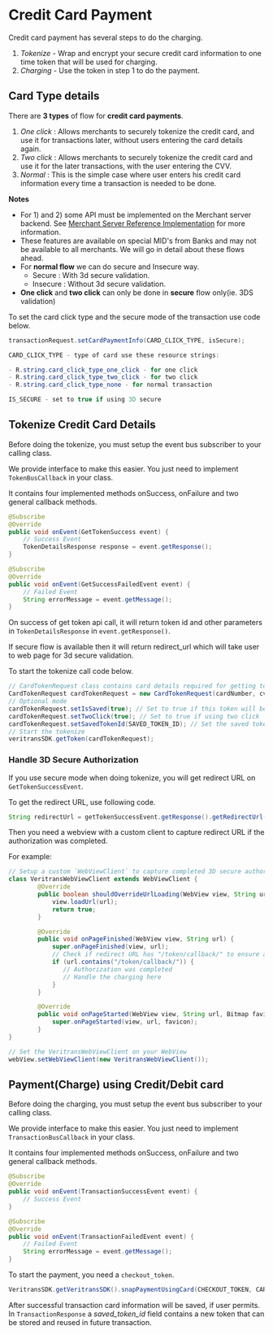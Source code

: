 # Credit Card Payment

Credit card payment has several steps to do the charging.

1. _Tokenize_ - Wrap and encrypt your secure credit card information to one time token that will be used for charging.
2. _Charging_ - Use the token in step 1 to do the payment.

## Card Type details

There are **3 types** of flow for **credit card payments**.

1. _One click_ : Allows merchants to securely tokenize the credit card, and use it for transactions later, without users entering the card details again.
2. _Two click_ : Allows merchants to securely tokenize the credit card and use it for the later transactions, with the user entering the CVV.
3. _Normal_ : This is the simple case where user enters his credit card information every time a transaction is needed to be done.

**Notes**

* For 1) and 2) some API must be implemented on the Merchant server backend. See [Merchant Server Reference Implementation](https://github.com/veritrans/mobile-merchant-server) for more information.
* These features are available on special MID's from Banks and may not be available to all merchants. We will go in detail about these flows ahead.
* For **normal flow** we can do secure and Insecure way.
    * Secure : With 3d secure validation.
    * Insecure : Without 3d secure validation.
* **One click** and **two click** can only be done in **secure** flow only(ie. 3DS validation)

To set the card click type and the secure mode of the transaction use code below.

```Java
transactionRequest.setCardPaymentInfo(CARD_CLICK_TYPE, isSecure);

CARD_CLICK_TYPE - type of card use these resource strings:

- R.string.card_click_type_one_click - for one click
- R.string.card_click_type_two_click - for two click
- R.string.card_click_type_none - for normal transaction

IS_SECURE - set to true if using 3D secure
```

## Tokenize Credit Card Details

Before doing the tokenize, you must setup the event bus subscriber to your calling class.
 
We provide interface to make this easier. You just need to implement `TokenBusCallback` in your class.

It contains four implemented methods onSuccess, onFailure and two general callback methods.

```Java
@Subscribe
@Override
public void onEvent(GetTokenSuccess event) {
    // Success Event
    TokenDetailsResponse response = event.getResponse();
}

@Subscribe
@Override
public void onEvent(GetSuccessFailedEvent event) {
    // Failed Event
    String errorMessage = event.getMessage();
}
```

On success of get token api call, it will return token id and other parameters in `TokenDetailsResponse` in `event.getResponse()`.

If secure flow is available then it will return redirect_url which will take user to web page for 3d secure validation.

To start the tokenize call code below.

```Java
// CardTokenRequest class contains card details required for getting token.
CardTokenRequest cardTokenRequest = new CardTokenRequest(cardNumber, cvv, month, year, veritransSDK.getClientKey());
// Optional mode
cardTokenRequest.setIsSaved(true); // Set to true if this token will be used later (one click or two click)
cardTokenRequest.setTwoClick(true); // Set to true if using two click
cardTokenRequest.setSavedTokenId(SAVED_TOKEN_ID); // Set the saved token id if using two click 
// Start the tokenize
veritransSDK.getToken(cardTokenRequest);
```

### Handle 3D Secure Authorization

If you use secure mode when doing tokenize, you will get redirect URL on `GetTokenSuccessEvent`.

To get the redirect URL, use following code.

```Java
String redirectUrl = getTokenSuccessEvent.getResponse().getRedirectUrl();
```

Then you need a webview with a custom client to capture redirect URL if the authorization was completed.

For example:

```Java
// Setup a custom `WebViewClient` to capture completed 3D secure authorization
class VeritransWebViewClient extends WebViewClient {
        @Override
        public boolean shouldOverrideUrlLoading(WebView view, String url) {
            view.loadUrl(url);
            return true;
        }

        @Override
        public void onPageFinished(WebView view, String url) {
            super.onPageFinished(view, url);
            // Check if redirect URL has "/token/callback/" to ensure authorization was completed
            if (url.contains("/token/callback/")) {
               // Authorization was completed
               // Handle the charging here
            }
        }

        @Override
        public void onPageStarted(WebView view, String url, Bitmap favicon) {
            super.onPageStarted(view, url, favicon);
        }
}

// Set the VeritransWebViewClient on your WebView
webView.setWebViewClient(new VeritransWebViewClient());
```

## Payment(Charge) using Credit/Debit card

Before doing the charging, you must setup the event bus subscriber to your calling class.
 
We provide interface to make this easier. You just need to implement `TransactionBusCallback` in your class.

It contains four implemented methods onSuccess, onFailure and two general callback methods.

```Java
@Subscribe
@Override
public void onEvent(TransactionSuccessEvent event) {
    // Success Event
}

@Subscribe
@Override
public void onEvent(TransactionFailedEvent event) {
    // Failed Event
    String errorMessage = event.getMessage();
}
```

To start the payment, you need a `checkout_token`.

```Java
VeritransSDK.getVeritransSDK().snapPaymentUsingCard(CHECKOUT_TOKEN, CARD_TOKEN, IS_SAVE_CARD);
```

After successful transaction card information will be saved, if user permits. In `TransactionResponse` a *saved_token_id* field contains a new token that can be stored and reused in future transaction.